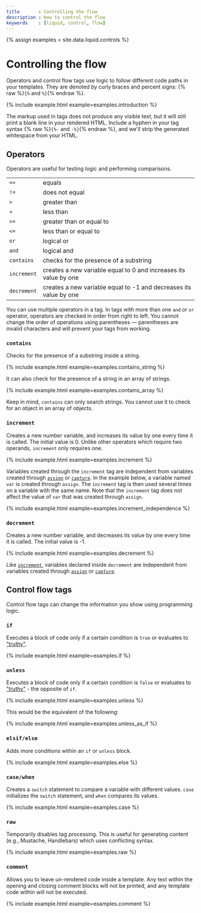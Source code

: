 ```yaml
---
title       : Controlling the flow
description : How to control the flow
keywords    : [liquid, control, flow]
---
```

{% assign examples = site.data.liquid.controls %}

# Controlling the flow

Operators and control flow tags use logic to follow different code paths in your templates. They are denoted by curly braces and percent signs: {% raw %}`{%` and `%}`{% endraw %}.

{% include example.html example=examples.introduction %}

The markup used in tags does not produce any visible text, but it will still print a blank line in your rendered HTML. Include a hyphen in your tag syntax {% raw %}`{%-` and `-%}`{% endraw %}, and we'll strip the generated whitespace from your HTML.

## Operators

Operators are useful for testing logic and performing comparisons.

<table class="table" cellspacing="0" cellpadding="0" border="0">
  <tbody>
    <tr>
      <td><code>==</code></td>
      <td>equals</td>
    </tr>
    <tr>
      <td><code>!=</code></td>
      <td>does not equal</td>
    </tr>
    <tr>
      <td><code>&gt;</code></td>
      <td>greater than</td>
    </tr>
    <tr>
      <td><code>&lt;</code></td>
      <td>less than</td>
    </tr>
    <tr>
      <td><code>&gt;=</code></td>
      <td>greater than or equal to</td>
    </tr>
    <tr>
      <td><code>&lt;=</code></td>
      <td>less than or equal to</td>
    </tr>
    <tr>
      <td><code>or</code></td>
      <td>logical or</td>
    </tr>
    <tr>
      <td><code>and</code></td>
      <td>logical and</td>
    </tr>
    <tr>
      <td><code>contains</code></td>
      <td>checks for the presence of a substring</td>
    </tr>
    <tr>
      <td><code>increment</code></td>
      <td>creates a new variable equal to 0 and increases its value by one</td>
    </tr>
    <tr>
      <td><code>decrement</code></td>
      <td>creates a new variable equal to -1 and decreases its value by one</td>
    </tr>
  </tbody>
</table>

You can use multiple operators in a tag. In tags with more than one `and` or `or` operator, operators are checked in order from right to left. You cannot change the order of operations using parentheses — parentheses are invalid characters and will prevent your tags from working.

### `contains`

Checks for the presence of a substring inside a string.

{% include example.html example=examples.contains_string %}

It can also check for the presence of a string in an array of strings.

{% include example.html example=examples.contains_array %}

Keep in mind, `contains` can only search strings. You cannot use it to check for an object in an array of objects.

### `increment`

Creates a new number variable, and increases its value by one every time it is called. The initial value is 0. Unlike other operators which require two operands, `increment` only requires one.

{% include example.html example=examples.increment %}

Variables created through the `increment` tag are independent from variables created through [`assign`](variables#assign) or [`capture`](variables#capture). In the example below, a variable named `var` is created through `assign`. The `increment` tag is then used several times on a variable with the same name. Note that the `increment` tag does not affect the value of `var` that was created through `assign`.

{% include example.html example=examples.increment_independence %}

### `decrement`

Creates a new number variable, and decreases its value by one every time it is called. The initial value is -1.

{% include example.html example=examples.decrement %}

Like [`increment`](#increment), variables declared inside `decrement` are independent from variables created through [`assign`](variables#assign) or [`capture`](variables#capture).

## Control flow tags

Control flow tags can change the information you show using programming logic.

### `if`

Executes a block of code only if a certain condition is `true` or evaluates to ["truthy"](variables#truthy-and-falsey).

{% include example.html example=examples.if %}

### `unless`

Executes a block of code only if a certain condition is `false` or evaluates to ["truthy"](variables#truthy-and-falsey) - the opposite of `if`.

{% include example.html example=examples.unless %}

This would be the equivalent of the following:

{% include example.html example=examples.unless_as_if %}

### `elsif/else`

Adds more conditions within an `if` or `unless` block.

{% include example.html example=examples.else %}

### `case/when`

Creates a `switch` statement to compare a variable with different values. `case` initializes the `switch` statement, and `when` compares its values.

{% include example.html example=examples.case %}

### `raw`

Temporarily disables tag processing. This is useful for generating content (e.g., Mustache, Handlebars) which uses conflicting syntax.

{% include example.html example=examples.raw %}

### `comment`

Allows you to leave un-rendered code inside a template. Any text within the opening and closing comment blocks will not be printed, and any template code within will not be executed.

{% include example.html example=examples.comment %}
